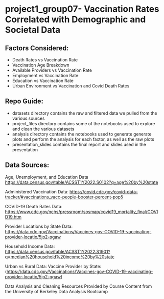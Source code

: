 # project1_group07- Vaccination Rates Correlated with Demographic and Societal Data

## Factors Considered:
- Death Rates vs Vaccination Rate
- Vaccination Age Breakdown
- Available Providers vs Vaccination Rate
- Employment vs Vaccination Rate
- Education vs Vaccination Rate
- Urban Environment vs Vaccination and Covid Death Rates

## Repo Guide:
- datasets directory contains the raw and filtered data we pulled from the various sources
- project_files directory contains some of the notebooks used to explore and clean the various datasets
- analysis directory contains the notebooks used to generate generate plots and perform the analysis for each factor, as well as the raw plots
- presentation_slides contains the final report and slides used in the presentation


## Data Sources:
Age, Unemployment, and Education Data
https://data.census.gov/table/ACSST1Y2022.S0102?q=age%20by%20state

Administered Vaccination Data:
https://covid.cdc.gov/covid-data-tracker/#vaccinations_vacc-people-booster-percent-pop5

COVID-19 Death Rates Data:
https://www.cdc.gov/nchs/pressroom/sosmap/covid19_mortality_final/COVID19.htm

Provider Locations by State Data:
https://data.cdc.gov/Vaccinations/Vaccines-gov-COVID-19-vaccinating-provider-locatio/5jp2-pgaw

Household Income Data:
https://data.census.gov/table/ACSST1Y2022.S1901?q=median%20household%20income%20by%20state

Urban vs Rural Data:
Vaccine Provider by State: (https://data.cdc.gov/Vaccinations/Vaccines-gov-COVID-19-vaccinating-provider-locatio/5jp2-pgaw)

Data Analysis and Cleaning Resources Provided by Course Content from the University of Berkeley Data Analysis Bootcamp



